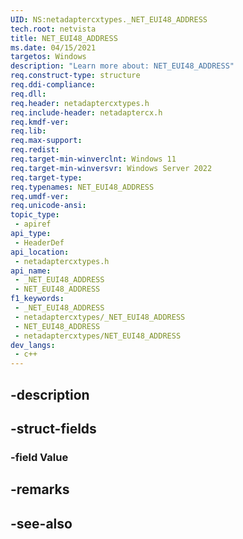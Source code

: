 ```yaml
---
UID: NS:netadaptercxtypes._NET_EUI48_ADDRESS
tech.root: netvista
title: NET_EUI48_ADDRESS
ms.date: 04/15/2021
targetos: Windows
description: "Learn more about: NET_EUI48_ADDRESS"
req.construct-type: structure
req.ddi-compliance: 
req.dll: 
req.header: netadaptercxtypes.h
req.include-header: netadaptercx.h
req.kmdf-ver: 
req.lib: 
req.max-support: 
req.redist: 
req.target-min-winverclnt: Windows 11
req.target-min-winversvr: Windows Server 2022
req.target-type: 
req.typenames: NET_EUI48_ADDRESS
req.umdf-ver: 
req.unicode-ansi: 
topic_type:
 - apiref
api_type:
 - HeaderDef
api_location:
 - netadaptercxtypes.h
api_name:
 - _NET_EUI48_ADDRESS
 - NET_EUI48_ADDRESS
f1_keywords:
 - _NET_EUI48_ADDRESS
 - netadaptercxtypes/_NET_EUI48_ADDRESS
 - NET_EUI48_ADDRESS
 - netadaptercxtypes/NET_EUI48_ADDRESS
dev_langs:
 - c++
---
```


## -description

## -struct-fields

### -field Value

## -remarks

## -see-also

